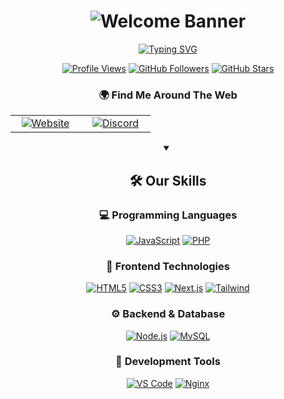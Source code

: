 # <div align="center">![Welcome Banner](WelcomeBanner.gif)</div>

<div align="center">
  
[![Typing SVG](https://readme-typing-svg.herokuapp.com?font=Fira+Code&pause=1000&color=F79315&width=435&lines=Welcome+To+Lexme+Store+GitHub;Full+Stack+Dev;Vist+Us+At+%3A+.gg%2FZGH3ubzWHw)](https://git.io/typing-svg)

  [![Profile Views](https://komarev.com/ghpvc/?username=elitecodestudio&color=58A6FF&style=for-the-badge&label=PROFILE+VIEWS)](https://github.com/elitecodestudio)
  [![GitHub Followers](https://img.shields.io/github/followers/elitecodestudio?logo=github&style=for-the-badge&color=58A6FF&labelColor=0D1117&label=FOLLOWERS)](https://github.com/elitecodestudio?tab=followers)
  [![GitHub Stars](https://img.shields.io/github/stars/elitecodestudio?logo=github&style=for-the-badge&color=58A6FF&labelColor=0D1117&label=STARS)](https://github.com/elitecodestudio?tab=repositories)
  
  ### 🌍 Find Me Around The Web
  
  <table>
    <tr>
      <td align="center" width="96">
        <a href="https://elitecode.xyz">
          <img src="https://img.shields.io/badge/Website-FF4088?style=for-the-badge&logo=google-chrome&logoColor=white" alt="Website"/>
        </a>
      </td>
      <td align="center" width="96">
        <a href="https://discord.gg/ZGH3ubzWHw">
          <img src="https://img.shields.io/badge/Discord-5865F2?style=for-the-badge&logo=discord&logoColor=white" alt="Discord"/>
        </a>
      </td>
    </tr>
  </table>

  <details open>
    <summary><h2>🛠️ Our Skills</h2></summary>
    
  ### 💻 Programming Languages
  
  [![JavaScript](https://img.shields.io/badge/JavaScript-F7DF1E?style=for-the-badge&logo=javascript&logoColor=white&labelColor=0D1117)](#)
  [![PHP](https://img.shields.io/badge/PHP-777BB4?style=for-the-badge&logo=php&logoColor=white&labelColor=0D1117)](#)
  
  ### 🎨 Frontend Technologies
  
  [![HTML5](https://img.shields.io/badge/HTML5-E34F26?style=for-the-badge&logo=html5&logoColor=white&labelColor=0D1117)](#)
  [![CSS3](https://img.shields.io/badge/CSS3-1572B6?style=for-the-badge&logo=css3&logoColor=white&labelColor=0D1117)](#)
  [![Next.js](https://img.shields.io/badge/Next.js-black?style=for-the-badge&logo=next.js&logoColor=white&labelColor=0D1117)](#)
  [![Tailwind](https://img.shields.io/badge/Tailwind-38B2AC?style=for-the-badge&logo=tailwind-css&logoColor=white&labelColor=0D1117)](#)
  
  ### ⚙️ Backend & Database
  
  [![Node.js](https://img.shields.io/badge/Node.js-339933?style=for-the-badge&logo=node.js&logoColor=white&labelColor=0D1117)](#)
  [![MySQL](https://img.shields.io/badge/MySQL-4479A1?style=for-the-badge&logo=mysql&logoColor=white&labelColor=0D1117)](#)
  
  ### 🔧 Development Tools
  
  [![VS Code](https://img.shields.io/badge/VS_Code-007ACC?style=for-the-badge&logo=visual-studio-code&logoColor=white&labelColor=0D1117)](#)
  [![Nginx](https://img.shields.io/badge/Nginx-009639?style=for-the-badge&logo=nginx&logoColor=white&labelColor=0D1117)](#)

  </details>
